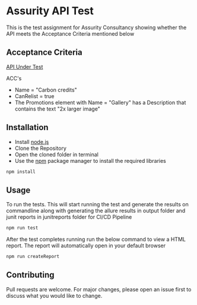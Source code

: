 # Assurity API Test

This is the test assignment for Assurity Consultancy showing whether the API meets the Acceptance Criteria mentioned below

## Acceptance Criteria

[API Under Test](https://api.tmsandbox.co.nz/v1/Categories/6327/Details.json?catalogue=false)

ACC's
* Name = "Carbon credits"
* CanRelist = true
* The Promotions element with Name = "Gallery" has a Description that contains the text "2x larger image"
 

## Installation

* Install [node.js](https://nodejs.org/en/download/)
* Clone the Repository
* Open the cloned folder in terminal
* Use the [npm](https://www.npmjs.com/package/npm) package manager to install the required libraries

```bash
npm install
```

## Usage

To run the tests. This will start running the test and generate the results on commandline along with generating the allure results in output folder and junit reports in junitreports folder for CI/CD Pipeline  
```bash
npm run test
```
After the test completes running run the below command to view a HTML report. The report will automatically open in your default browser
```bash
npm run createReport
```
## Contributing
Pull requests are welcome. For major changes, please open an issue first to discuss what you would like to change. 
